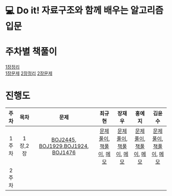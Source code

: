 # 💻 Do it! 자료구조와 함께 배우는 알고리즘 입문

# 주차별 책풀이
[1장정리](./chap_01_%EC%9D%B4%EB%A1%A0.md)  
[1장문제](./chap_01/)
[2장정리](./chap_02_%EC%9D%B4%EB%A1%A0.md)
[2장문제](./chap_02/)
# 진행도
|주차|목차|문제|최규현|장재우|홍예지|김윤수|
|:---:|:---:|:---:|:---:|:---:|:---:|:---:
|1주차| 1장,2장 | [BOJ2445](https://www.acmicpc.net/problem/2445), [BOJ1929](https://www.acmicpc.net/problem/1929),[BOJ1924](https://www.acmicpc.net/problem/1924), [BOJ1476](https://www.acmicpc.net/problem/1476)  | [문제풀이](),[책풀이](), [메모](https://github.com/algorithmSSU/data_struct/blob/%EC%B5%9C%EA%B7%9C%ED%98%84/1%EC%A3%BC%EC%B0%A8.md)| [문제풀이](),[책풀이](), [메모](https://github.com/algorithmSSU/data_struct/blob/%EC%9E%A5%EC%9E%AC%EC%9A%B0/1%EC%A3%BC%EC%B0%A8%EB%82%B4%EC%9A%A9%EC%A0%95%EB%A6%AC.md)| [문제풀이](),[책풀이](https://github.com/algorithmSSU/data_struct/tree/%ED%99%8D%EC%98%88%EC%A7%80/chap_01), [메모](https://github.com/algorithmSSU/data_struct/blob/%ED%99%8D%EC%98%88%EC%A7%80/chap_01_%EC%9D%B4%EB%A1%A0.md) | [문제풀이](),[책풀이](https://github.com/algorithmSSU/data_struct/blob/%EA%B9%80%EC%9C%A4%EC%88%98/1%EC%A3%BC%EC%B0%A8_%EC%8B%A4%EC%8A%B5_%EB%AC%B8%EC%A0%9C.ipynb), [메모](https://github.com/algorithmSSU/data_struct/blob/%EA%B9%80%EC%9C%A4%EC%88%98/1%EC%A3%BC%EC%B0%A8.md)|
|2주차||||||||

